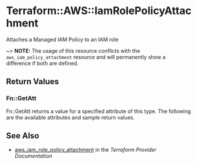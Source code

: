 # Terraform::AWS::IamRolePolicyAttachment

Attaches a Managed IAM Policy to an IAM role

~> **NOTE:** The usage of this resource conflicts with the `aws_iam_policy_attachment` resource and will permanently show a difference if both are defined.

## Return Values

### Fn::GetAtt

Fn::GetAtt returns a value for a specified attribute of this type. The following are the available attributes and sample return values.

## See Also

* [aws_iam_role_policy_attachment](https://www.terraform.io/docs/providers/aws/r/iam_role_policy_attachment.html) in the _Terraform Provider Documentation_